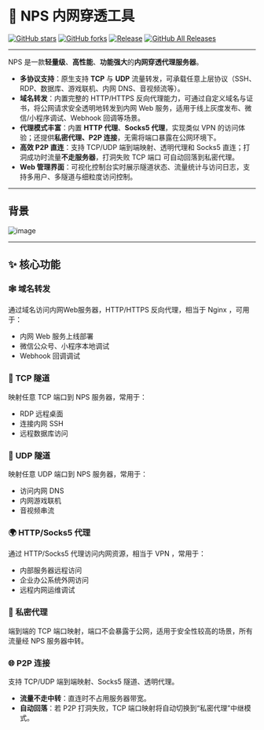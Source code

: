 # 🚀 NPS 内网穿透工具

[![GitHub stars](https://img.shields.io/github/stars/djylb/nps.svg)](https://github.com/djylb/nps)
[![GitHub forks](https://img.shields.io/github/forks/djylb/nps.svg)](https://github.com/djylb/nps)
[![Release](https://github.com/djylb/nps/workflows/Release/badge.svg)](https://github.com/djylb/nps/actions)
[![GitHub All Releases](https://img.shields.io/github/downloads/djylb/nps/total)](https://github.com/djylb/nps/releases)

---

NPS 是一款**轻量级**、**高性能**、**功能强大**的**内网穿透代理服务器**。

* **多协议支持**：原生支持 **TCP** 与 **UDP** 流量转发，可承载任意上层协议（SSH、RDP、数据库、游戏联机、内网 DNS、音视频流等）。
* **域名转发**：内置完整的 HTTP/HTTPS 反向代理能力，可通过自定义域名与证书，将公网请求安全透明地转发到内网 Web 服务，适用于线上灰度发布、微信/小程序调试、Webhook 回调等场景。
* **代理模式丰富**：内置 **HTTP 代理**、**Socks5 代理**，实现类似 VPN 的访问体验；还提供**私密代理、P2P 连接**，无需将端口暴露在公网环境下。
* **高效 P2P 直连**：支持 TCP/UDP 端到端映射、透明代理和 Socks5 直连；打洞成功时流量**不走服务器**，打洞失败 TCP 端口 可自动回落到私密代理。
* **Web 管理界面**：可视化控制台实时展示隧道状态、流量统计与访问日志，支持多用户、多隧道与细粒度访问控制。

---

## 背景

![image](https://cdn.jsdelivr.net/gh/djylb/nps/image/web.png)

---

## ✨ 核心功能

### 🕸️ **域名转发**

通过域名访问内网Web服务器，HTTP/HTTPS 反向代理，相当于 Nginx ，可用于：

* 内网 Web 服务上线部署
* 微信公众号、小程序本地调试
* Webhook 回调调试

### 🔌 **TCP 隧道**

映射任意 TCP 端口到 NPS 服务器，常用于：

* RDP 远程桌面
* 连接内网 SSH
* 远程数据库访问

### 📡 **UDP 隧道**

映射任意 UDP 端口到 NPS 服务器，常用于：

* 访问内网 DNS
* 内网游戏联机
* 音视频串流

### 🌍 **HTTP/Socks5 代理**

通过 HTTP/Socks5 代理访问内网资源，相当于 VPN ，常用于：

* 内部服务器远程访问
* 企业办公系统外网访问
* 远程内网运维调试

### 🤫 **私密代理**

端到端的 TCP 端口映射，端口不会暴露于公网，适用于安全性较高的场景，所有流量经 NPS 服务器中转。

### 🌐 **P2P 连接**

支持 TCP/UDP 端到端映射、Socks5 隧道、透明代理。

  * **流量不走中转**：直连时不占用服务器带宽。
  * **自动回落**：若 P2P 打洞失败，TCP 端口映射将自动切换到“私密代理”中继模式。
